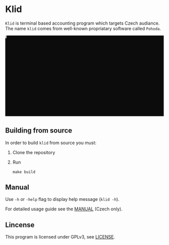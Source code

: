 # Klid
 `Klid` is terminal based accounting program which targets Czech audiance. The name `klid` comes from well-known propriatary software called `Pohoda`.

[![gif with examples][examples-link]][examples-link]

## Building from source
 In order to build `klid` from source you must:

 1. Clone the repository
 2. Run

 	```shell
 	make build
 	```

## Manual
 Use `-h` or `-help` flag to display help message (`klid -h`).

 For detailed usage guide see the [MANUAL](docs/MANUAL.md) (Czech only).

## Lincense
 This program is licensed under GPLv3, see [LICENSE](LICENSE).


[examples-link]:   https://raw.githubusercontent.com/kubajecminek/klid/master/docs/example-gif.svg
